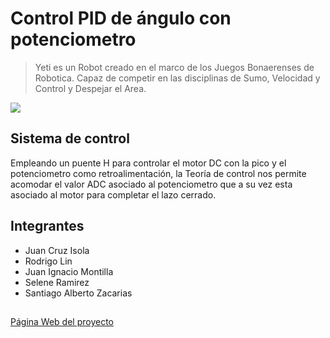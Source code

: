 # Control PID de ángulo con potenciometro
> Yeti es un Robot creado en el marco de los Juegos Bonaerenses de Robotica. Capaz de competir en las disciplinas de Sumo, Velocidad y Control y Despejar el Area.



![](header.png)

## Sistema de control 
 Empleando un puente H para controlar el motor DC con la pico y el potenciometro como retroalimentación, la Teoría de control nos permite acomodar el valor ADC asociado al potenciometro que a su vez esta asociado al motor para completar el lazo cerrado. 
## Integrantes

* Juan Cruz Isola
* Rodrigo Lin  
* Juan Ignacio Montilla
* Selene Ramirez 
* Santiago Alberto Zacarias

## 

[Página Web del proyecto](https://zacoso.github.io/)

